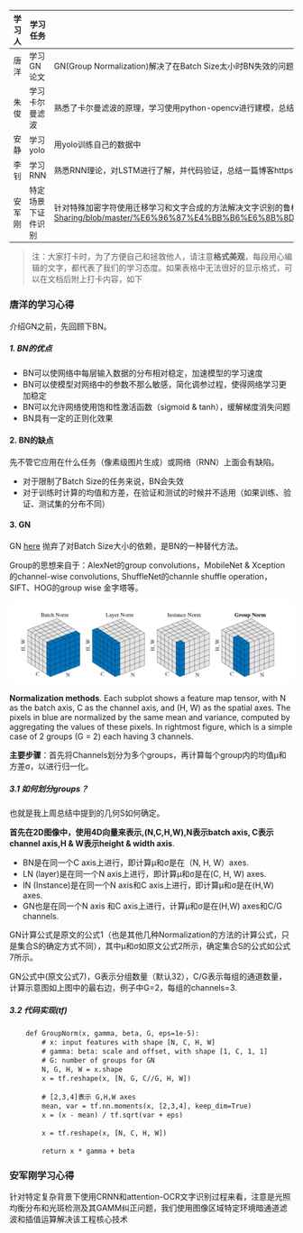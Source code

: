 学习人|学习任务|学习心得和参考资料
------ | ------ | ------ 
唐洋 | 学习 GN 论文 | GN(Group Normalization)解决了在Batch Size太小时BN失效的问题。总结如下：
朱俊 | 学习卡尔曼滤波 | 熟悉了卡尔曼滤波的原理，学习使用python-opencv进行建模，总结写了一篇博客https://www.cnblogs.com/wemo/p/10762292.html
安静 |学习yolo|用yolo训练自己的数据中
李钊 | 学习RNN |熟悉RNN理论，对LSTM进行了解，并代码验证，总结一篇博客https://blog.csdn.net/Legend_of_Dagger_Lee/article/details/89647985
安军刚 | 特定场景下证件识别 |  针对特殊加密字符使用迁移学习和文字合成的方法解决文字识别的鲁棒特征，需要解决光流条件随机场对卷积运算的特征影响,参考文献：https://github.com/Eric3911/Paper-Sharing/blob/master/%E6%96%87%E4%BB%B6%E6%8B%8D%E6%91%84%E8%A1%A8%E9%9D%A2%E9%98%B4%E5%BD%B1%E5%8E%BB%E9%99%A4.pdf
> 注：大家打卡时，为了方便自己和拯救他人，请注意**格式美观**，每段用心编辑的文字，都代表了我们的学习态度。如果表格中无法很好的显示格式，可以在文档后附上打卡内容，如下

### 唐洋的学习心得
介绍GN之前，先回顾下BN。

##### 1. BN的优点

- BN可以使网络中每层输入数据的分布相对稳定，加速模型的学习速度
- BN可以使模型对网络中的参数不那么敏感，简化调参过程，使得网络学习更加稳定
- BN可以允许网络使用饱和性激活函数（sigmoid & tanh），缓解梯度消失问题
- BN具有一定的正则化效果

#### 2. BN的缺点
先不管它应用在什么任务（像素级图片生成）或网络（RNN）上面会有缺陷。

- 对于限制了Batch Size的任务来说，BN会失效
- 对于训练时计算的均值和方差，在验证和测试的时候并不适用（如果训练、验证、测试集的分布不同）

#### 3. GN
GN [here](https://arxiv.org/pdf/1803.08494.pdf) 抛弃了对Batch Size大小的依赖，是BN的一种替代方法。

Group的思想来自于：AlexNet的group convolutions，MobileNet & Xception 的channel-wise convolutions, ShuffleNet的channle shuffle operation，SIFT、HOG的group wise 金字塔等。

![GN示意图](https://github.com/facebookresearch/Detectron/blob/master/projects/GN/gn.jpg)

**Normalization methods**. Each subplot shows a feature map tensor, with N as the batch axis, C as the channel axis, and (H, W) as the spatial axes. The pixels in blue are normalized by the same mean and variance, computed by aggregating the values of these pixels. In rightmost figure, which is a simple case of 2 groups (G = 2) each having 3 channels.

**主要步骤**：首先将Channels划分为多个groups，再计算每个group内的均值μ和方差σ，以进行归一化。

##### 3.1 如何划分groups？
也就是我上周总结中提到的几何S如何确定。

**首先在2D图像中，使用4D向量来表示,(N,C,H,W),N表示batch axis, C表示channel axis,H & W表示height & width axis**.

- BN是在同一个C axis上进行，即计算μ和σ是在（N, H, W）axes.
- LN (layer)是在同一个N axis上进行，即计算μ和σ是在(C, H, W) axes.
- IN (Instance)是在同一个N axis和C axis上进行，即计算μ和σ是在(H,W) axes.
- GN也是在同一个N axis 和C axis上进行，计算μ和σ是在(H,W) axes和C/G channels.

GN计算公式是原文的公式1（也是其他几种Normalization的方法的计算公式，只是集合S的确定方式不同），其中μ和σ如原文公式2所示，确定集合S的公式如公式7所示。

GN公式中(原文公式7)，G表示分组数量（默认32），C/G表示每组的通道数量，计算示意图如上图中的最右边，例子中G=2，每组的channels=3.

##### 3.2 代码实现(tf)
```
	def GroupNorm(x, gamma, beta, G, eps=1e-5):
		# x: input features with shape [N, C, H, W]
		# gamma: beta: scale and offset, with shape [1, C, 1, 1]
		# G: number of groups for GN
		N, G, H, W = x.shape
		x = tf.reshape(x, [N, G, C//G, H, W])
		
		# [2,3,4]表示 G,H,W axes
		mean, var = tf.nn.moments(x, [2,3,4], keep_dim=True)
		x = (x - mean) / tf.sqrt(var + eps)
		
		x = tf.reshape(x, [N, C, H, W])
		
		return x * gamma + beta 
```
### 安军刚学习心得
针对特定复杂背景下使用CRNN和attention-OCR文字识别过程来看，注意是光照均衡分布和光斑检测及其GAMM纠正问题，我们使用图像区域特定环境暗通道滤波和插值运算解决该工程核心技术
